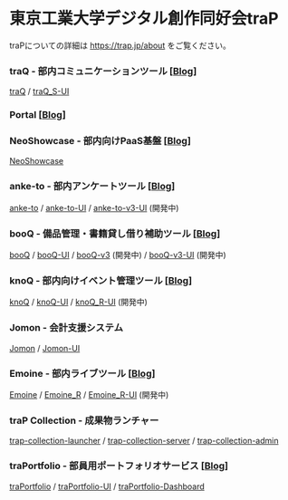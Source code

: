 # 東京工業大学デジタル創作同好会traP

traPについての詳細は https://trap.jp/about をご覧ください。

### traQ - 部内コミュニケーションツール [[Blog](https://trap.jp/post/1051/)]

[traQ](https://github.com/traPtitech/traQ) / [traQ_S-UI](https://github.com/traPtitech/traQ_S-UI)

### Portal [[Blog](https://trap.jp/post/1181/)]

### NeoShowcase - 部内向けPaaS基盤 [[Blog](https://trap.jp/post/2271/)]

[NeoShowcase](https://github.com/traPtitech/NeoShowcase)

### anke-to - 部内アンケートツール [[Blog](https://trap.jp/post/955/)]

[anke-to](https://github.com/traPtitech/anke-to) / [anke-to-UI](https://github.com/traPtitech/anke-to-UI) / [anke-to-v3-UI](https://github.com/traPtitech/anke-to-v3-UI) (開発中)

### booQ - 備品管理・書籍貸し借り補助ツール [[Blog](https://trap.jp/post/643/)]

[booQ](https://github.com/traPtitech/booQ) / [booQ-UI](https://github.com/traPtitech/booQ-UI) / [booQ-v3](https://github.com/traPtitech/booQ-v3) (開発中) / [booQ-v3-UI](https://github.com/traPtitech/booQ-v3-UI) (開発中)

### knoQ - 部内向けイベント管理ツール [[Blog](https://trap.jp/post/1066/)]

[knoQ](https://github.com/traPtitech/knoQ) / [knoQ-UI](https://github.com/traPtitech/knoQ-UI) / [knoQ_R-UI](https://github.com/traPtitech/knoQ_R-UI) (開発中)

### Jomon - 会計支援システム

[Jomon](https://github.com/traPtitech/Jomon) / [Jomon-UI](https://github.com/traPtitech/Jomon-UI)

### Emoine - 部内ライブツール [[Blog](https://trap.jp/post/1093/)]

[Emoine](https://github.com/traPtitech/Emoine) / [Emoine_R](https://github.com/traPtitech/Emoine_R) / [Emoine_R-UI](https://github.com/traPtitech/Emoine_R-UI) (開発中)

### traP Collection - 成果物ランチャー

[trap-collection-launcher](https://github.com/traPtitech/trap-collection-launcher) / [trap-collection-server](https://github.com/traPtitech/trap-collection-server) / [trap-collection-admin](https://github.com/traPtitech/trap-collection-admin)

### traPortfolio - 部員用ポートフォリオサービス [[Blog](https://trap.jp/post/2262/)]

[traPortfolio](https://github.com/traPtitech/traPortfolio) / [traPortfolio-UI](https://github.com/traPtitech/traPortfolio-UI) / [traPortfolio-Dashboard](https://github.com/traPtitech/traPortfolio-Dashboard)

